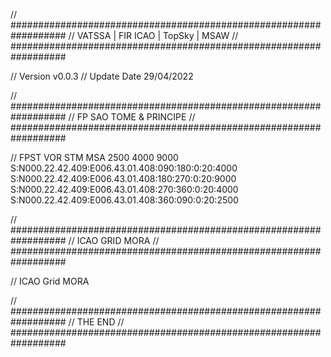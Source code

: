 // ##################################################################
//                 VATSSA | FIR ICAO | TopSky | MSAW
// ##################################################################

// Version v0.0.3
// Update Date 29/04/2022


// ##################################################################
//                 FP SAO TOME & PRINCIPE
// ##################################################################

// FPST VOR STM MSA 2500 4000 9000
S:N000.22.42.409:E006.43.01.408:090:180:0:20:4000
S:N000.22.42.409:E006.43.01.408:180:270:0:20:9000
S:N000.22.42.409:E006.43.01.408:270:360:0:20:4000
S:N000.22.42.409:E006.43.01.408:360:090:0:20:2500


// ##################################################################
//                 ICAO GRID MORA
// ##################################################################

// ICAO Grid MORA


// ##################################################################
//                 THE END
// ##################################################################
